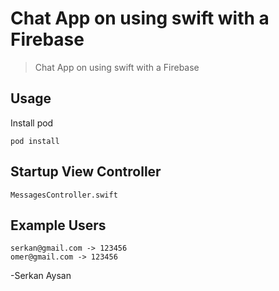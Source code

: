 # Chat App on using swift with a Firebase

> Chat App on using swift with a Firebase

## Usage

Install pod

```
pod install
```

## Startup View Controller

```
MessagesController.swift
```

## Example Users

```
serkan@gmail.com -> 123456
omer@gmail.com -> 123456
```

-Serkan Aysan
